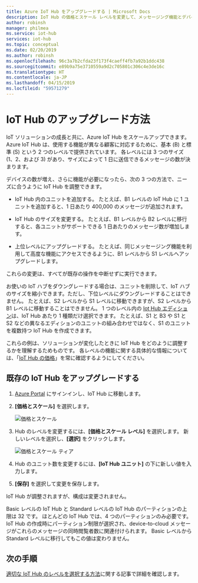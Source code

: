 ```yaml
---
title: Azure IoT Hub をアップグレードする | Microsoft Docs
description: IoT Hub の価格とスケール レベルを変更して、メッセージング機能とデバイス管理機能を強化します。
author: robinsh
manager: philmea
ms.service: iot-hub
services: iot-hub
ms.topic: conceptual
ms.date: 02/20/2019
ms.author: robinsh
ms.openlocfilehash: 96c3a7b2cfda23f173f4caeff4fb7a92b1ddc438
ms.sourcegitcommit: e89b9a75e3710559a9d2c705801c306c4e3de16c
ms.translationtype: HT
ms.contentlocale: ja-JP
ms.lasthandoff: 04/15/2019
ms.locfileid: "59571279"
---
```

# <a name="how-to-upgrade-your-iot-hub"></a>IoT Hub のアップグレード方法

IoT ソリューションの成長と共に、Azure IoT Hub をスケールアップできます。 Azure IoT Hub は、使用する機能が異なる顧客に対応するために、基本 (B) と標準 (S) という 2 つのレベルで提供されています。 各レベルには 3 つのサイズ (1、2、および 3) があり、サイズによって 1 日に送信できるメッセージの数が決まります。

デバイスの数が増え、さらに機能が必要になったら、次の 3 つの方法で、ニーズに合うように IoT Hub を調整できます。

* IoT Hub 内のユニットを追加する。 たとえば、B1 レベルの IoT Hub に 1 ユニットを追加すると、1 日あたり 400,000 のメッセージが追加されます。

* IoT Hub のサイズを変更する。 たとえば、B1 レベルから B2 レベルに移行すると、各ユニットがサポートできる 1 日あたりのメッセージ数が増加します。

* 上位レベルにアップグレードする。 たとえば、同じメッセージング機能を利用して高度な機能にアクセスできるように、B1 レベルから S1 レベルへアップグレードします。

これらの変更は、すべてが既存の操作を中断せずに実行できます。

お使いの IoT ハブをダウングレードする場合は、ユニットを削除して、IoT ハブ のサイズを縮小できます。ただし、下位レベルにダウングレードすることはできません。 たとえば、S2 レベルから S1 レベルに移動できますが、S2 レベルから B1 レベルに移動することはできません。 1 つのレベル内の [Iot Hub エディション](https://azure.microsoft.com/pricing/details/iot-hub/)は、IoT Hub あたり 1 種類だけ選択できます。 たとえば、S1 と B3 や S1 と S2 などの異なるエディションのユニットの組み合わせではなく、S1 のユニットを複数持つ IoT Hub を作成できます。

これらの例は、ソリューションが変化したときに IoT Hub をどのように調整するかを理解するためものです。 各レベルの機能に関する具体的な情報については、「[IoT Hub の価格](https://azure.microsoft.com/pricing/details/iot-hub/)」を常に確認するようにしてください。

## <a name="upgrade-your-existing-iot-hub"></a>既存の IoT Hub をアップグレードする

1. [Azure Portal](https://portal.azure.com/) にサインインし、IoT Hub に移動します。

2. **[価格とスケール]** を選択します。

   ![価格とスケール](./media/iot-hub-upgrade/pricing-scale.png)

3. Hub のレベルを変更するには、**[価格とスケール レベル]** を選択します。 新しいレベルを選択し、**[選択]** をクリックします。

   ![価格とスケール ティア](./media/iot-hub-upgrade/select-tier.png)

4. Hub のユニット数を変更するには、**[IoT Hub ユニット]** の下に新しい値を入力します。

5. **[保存]** を選択して変更を保存します。

IoT Hub が調整されますが、構成は変更されません。

Basic レベルの IoT Hub と Standard レベルの IoT Hub のパーティションの上限は 32 です。 ほとんどの IoT Hub では、4 つのパーティションのみ必要です。 IoT Hub の作成時にパーティション制限が選択され、device-to-cloud メッセージがこれらのメッセージの同時閲覧者数に関連付けられます。 Basic レベルから Standard レベルに移行してもこの値は変わりません。

## <a name="next-steps"></a>次の手順

[適切な IoT Hub のレベルを選択する方法](iot-hub-scaling.md)に関する記事で詳細を確認します。